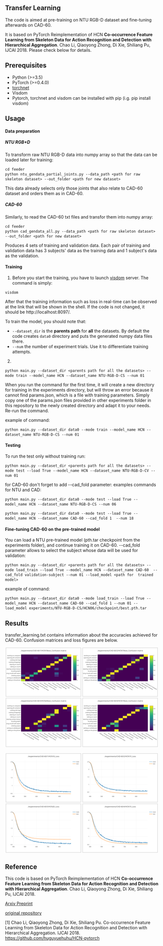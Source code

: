 
## Transfer Learning

The code is aimed at pre-training on NTU RGB-D dataset and fine-tuning afterwards on CAD-60.  

It is based on PyTorch Reimplementation of HCN
**Co-occurrence Feature Learning from Skeleton Data for Action Recognition and Detection with Hierarchical Aggregation**.
Chao Li, Qiaoyong Zhong, Di Xie, Shiliang Pu, IJCAI 2018. Please check below for details.


## Prerequisites

- Python (>=3.5)
- PyTorch (>=0.4.0)
- [torchnet](https://github.com/pytorch/tnt)
- Visdom
- Pytorch, torchnet and visdom can be installed with pip (i.g. pip install visdom)

## Usage
#### Data preparation

##### NTU RGB+D
To transform raw NTU RGB-D data into numpy array so that the data can be loaded later for training:
```shell
cd feeder
python ntu_gendata_partial_joints.py --data_path <path for raw skeleton dataset> --out_folder <path for new dataset>
```
This data already selects only those joints that also relate to CAD-60 dataset and orders them as in CAD-60.


##### CAD-60
Similarly, to read the CAD-60 txt files and transfor them into numpy array:
```shell
cd feeder
python cad_gendata_all.py --data_path <path for raw skeleton dataset> --out_folder <path for new dataset>
```
Produces 4 sets of training and validation data. Each pair of training and validation data has 3 subjects' data as the training data and 1 subject's data as the validation.

#### Training
1. Before you start the training, you have to launch [visdom](https://github.com/facebookresearch/visdom) server.
The command is simply:
```shell
visdom
```
After that the training information such as loss in real-time can be observed at the link that will be shown in the shell. If the code is not changed, it should be http://localhost:8097/.

To train the model, you should note that:
 - ```--dataset_dir``` is the **parents path** for **all** the datasets. By default the code creates ```data0``` directory and puts the generated numpy data files there.
 - ``` --num ``` the number of experiment trials. Use it to differentiate training attempts.

2. 
```shell
python main.py --dataset_dir <parents path for all the datasets> --mode train --model_name HCN --dataset_name NTU-RGB-D-CS --num 01
```
When you run the command for the first time, it will create a new directory for training in the experiments directory, but will throw an error because it cannot find params.json, which is a file with training parameters. Simply copy one of the params.json files provided in other experiments folder in this repository to the newly created directory and adapt it to your needs. Re-run the command.

example of command:
```shell
python main.py --dataset_dir data0 --mode train --model_name HCN --dataset_name NTU-RGB-D-CS --num 01
```

#### Testing
To run the test only without training run:
```shell
python main.py --dataset_dir <parents path for all the datasets> --mode test --load True --model_name HCN --dataset_name NTU-RGB-D-CV --num 01
```
for CAD-60 don't forget to add --cad_fold parameter:
examples commands for NTU and CAD:
```shell
python main.py --dataset_dir data0 --mode test --load True --model_name HCN --dataset_name NTU-RGB-D-CS --num 06
```
```shell
python main.py --dataset_dir data0 --mode test --load True --model_name HCN --dataset_name CAD-60 --cad_fold 1  --num 18
```

#### Fine-tuning CAD-60 on the pre-trained model
You can load a NTU pre-trained model (pth.tar checkpoint from the experiments folder), and continue training it on CAD-60. --cad_fold parameter allows to select the subject whose data will be used for validation:
```shell
python main.py --dataset_dir <parents path for all the datasets> --mode load_train --load True --model_name HCN --dataset_name CAD-60  --cad_fold validation-subject --num 01 --load_model <path for  trained model>
```
example of command:
```shell
python main.py --dataset_dir data0 --mode load_train --load True --model_name HCN --dataset_name CAD-60 --cad_fold 1 --num 01 --load_model experiments/NTU-RGB-D-CS/HCN06/checkpoint/best.pth.tar 
```

## Results

transfer_learning.txt contains information about the accuracies achieved for CAD-60. Confusion matrices and loss figures are below.

![Confusion matrices](confusion.png)  

![Losses](losses.png)



## Reference

This code is based on PyTorch Reimplementation of HCN
**Co-occurrence Feature Learning from Skeleton Data for Action Recognition and Detection with Hierarchical Aggregation**.
Chao Li, Qiaoyong Zhong, Di Xie, Shiliang Pu, IJCAI 2018.

[Arxiv Preprint](http://arxiv.org/pdf/1804.06055.pdf)

[original repository](https://github.com/huguyuehuhu/HCN-pytorch)

[1] Chao Li, Qiaoyong Zhong, Di Xie, Shiliang Pu. Co-occurrence Feature Learning from Skeleton Data for Action Recognition and Detection with Hierarchical Aggregation. IJCAI 2018.
https://github.com/huguyuehuhu/HCN-pytorch


